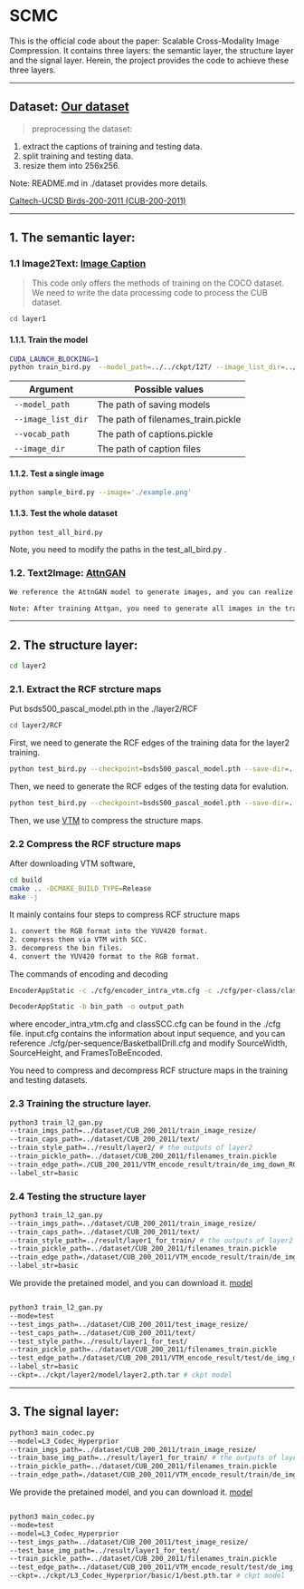 # SCMC
This is the official code about the paper: Scalable Cross-Modality Image Compression.
It contains three layers: the semantic layer, the structure layer and the signal layer.
Herein, the project provides the code to achieve these three layers.

---

## Dataset: [Our dataset](https://portland-my.sharepoint.com/:u:/g/personal/pinzhang6-c_my_cityu_edu_hk/EfV7G84rYXhHtTXKkZsY_vQBzfeqrInjtlX0Q5N_3Um5Jw?e=z4fHbZ)

> preprocessing the dataset: 
1. extract the captions of training and testing data.
2. split training and testing data.
3. resize them into 256x256.
   
Note:  README.md in ./dataset provides more details.

[Caltech-UCSD Birds-200-2011 (CUB-200-2011)](http://www.vision.caltech.edu/datasets/cub_200_2011/) 

---

## 1. The semantic layer:
### 1.1 Image2Text: [Image Caption](https://github.com/yunjey/pytorch-tutorial/tree/master/tutorials/03-advanced/image_captioning)
> This code only offers the methods of training on the COCO dataset.
> We need to write the data processing code to process the CUB dataset.

```bash
cd layer1
```

#### 1.1.1. Train the model

```bash
CUDA_LAUNCH_BLOCKING=1 
python train_bird.py  --model_path=../../ckpt/I2T/ --image_list_dir=../../dataset/CUB_200_2011/filenames_train.pickle --vocab_path=../../dataset/CUB_200_2011/captions.pickle --image_dir=../../dataset/CUB_200_2011/train_image_resize/ --caption_path=../../dataset/CUB_200_2011/text/
```


| Argument | Possible values |
|------|------|
| `--model_path` | The path of saving models|
| `--image_list_dir` | The path of filenames_train.pickle |
| `--vocab_path` | The path of captions.pickle |
| `--image_dir` | The path of caption files |

#### 1.1.2. Test a single image 

```bash
python sample_bird.py --image='./example.png'
```

#### 1.1.3. Test the whole dataset
```bash
python test_all_bird.py 
```
Note, you need to modify the paths in the test_all_bird.py .


### 1.2. Text2Image: [AttnGAN](https://github.com/taoxugit/AttnGAN)
```bash
We reference the AttnGAN model to generate images, and you can realize it following the "README.md" file provided via AttnGAN.

Note: After training Attgan, you need to generate all images in the training dataset, because the second layer is based on the results of the first layer.
```

---

## 2. The structure layer:
```bash
cd layer2
```

### 2.1. Extract the RCF strcture maps

Put bsds500_pascal_model.pth in the ./layer2/RCF
```bash
cd layer2/RCF
```

First, we need to generate the RCF edges of the training data for the layer2 training.
```bash
python test_bird.py --checkpoint=bsds500_pascal_model.pth --save-dir=../../results/layer2/RCF_train/ --dataset=../../dataset/CUB_200_2011/train_image_resize/
```

Then, we need to generate the RCF edges of the testing data for evalution.
```bash
python test_bird.py --checkpoint=bsds500_pascal_model.pth --save-dir=../../results/layer2/RCF_test/ --dataset=../../dataset/CUB_200_2011/test_image_resize/
```

Then, we use [VTM](https://vcgit.hhi.fraunhofer.de/jvet/VVCSoftware_VTM/-/tree/VTM-15.2) to compress the structure maps.

### 2.2 Compress the RCF structure maps
After downloading VTM software, 

```bash
cd build
cmake .. -DCMAKE_BUILD_TYPE=Release
make -j
```
It mainly contains four steps to compress RCF structure maps
```bash
1. convert the RGB format into the YUV420 format.
2. compress them via VTM with SCC.
3. decompress the bin files.
4. convert the YUV420 format to the RGB format.
```

The commands of encoding and decoding
```bash
EncoderAppStatic -c ./cfg/encoder_intra_vtm.cfg -c ./cfg/per-class/classSCC.cfg -c input.cfg -i input_path -b bin_path -q qp
```
```bash
DecoderAppStatic -b bin_path -o output_path
```

where encoder_intra_vtm.cfg and classSCC.cfg can be found in the ./cfg file. input.cfg contains the information about input sequence, and you can reference ./cfg/per-sequence/BasketballDrill.cfg and modify SourceWidth, SourceHeight, and FramesToBeEncoded.

You need to compress and decompress RCF structure maps in the training and testing datasets.

### 2.3 Training the structure layer.
```bash
python3 train_l2_gan.py 
--train_imgs_path=../dataset/CUB_200_2011/train_image_resize/ 
--train_caps_path=../dataset/CUB_200_2011/text/ 
--train_style_path=../result/layer2/ # the outputs of layer2
--train_pickle_path=../dataset/CUB_200_2011/filenames_train.pickle 
--train_edge_path=./CUB_200_2011/VTM_encode_result/train/de_img_down_RCF/50/ #decoded structure maps
--label_str=basic 
```

### 2.4 Testing the structure layer
```bash
python3 train_l2_gan.py 
--train_imgs_path=../dataset/CUB_200_2011/train_image_resize/ 
--train_caps_path=../dataset/CUB_200_2011/text/ 
--train_style_path=../result/layer1_for_train/ # the outputs of layer2
--train_pickle_path=../dataset/CUB_200_2011/filenames_train.pickle 
--train_edge_path=./dataset/CUB_200_2011/VTM_encode_result/train/de_img_down_RCF/50/ #decoded structure maps
--label_str=basic 
```

We provide the pretained model, and you can download it. [model]()
```bash

python3 train_l2_gan.py 
--mode=test 
--test_imgs_path=../dataset/CUB_200_2011/test_image_resize/  
--test_caps_path=../dataset/CUB_200_2011/text/  
--test_style_path=../result/layer1_for_test/  
--train_pickle_path=../dataset/CUB_200_2011/filenames_train.pickle  
--test_edge_path=./dataset/CUB_200_2011/VTM_encode_result/test/de_img_down_RCF/50/ # decoded structure maps of testing dataset
--label_str=basic  
--ckpt=../ckpt/layer2/model/layer2.pth.tar # ckpt model
```

---

## 3. The signal layer:

```bash
python3 main_codec.py 
--model=L3_Codec_Hyperprior
--train_imgs_path=../dataset/CUB_200_2011/train_image_resize/ 
--train_base_img_path=../result/layer1_for_train/ # the outputs of layer2
--train_pickle_path=../dataset/CUB_200_2011/filenames_train.pickle 
--train_edge_path=./dataset/CUB_200_2011/VTM_encode_result/train/de_img_down_RCF/50/ #decoded structure maps
```

We provide the pretained model, and you can download it. [model]()
```bash

python3 main_codec.py
--mode=test 
--model=L3_Codec_Hyperprior
--test_imgs_path=../dataset/CUB_200_2011/test_image_resize/  
--test_base_img_path=../result/layer1_for_test/  
--train_pickle_path=../dataset/CUB_200_2011/filenames_train.pickle  
--test_edge_path=../dataset/CUB_200_2011/VTM_encode_result/test/de_img_down_RCF/50/ # decoded structure maps of testing dataset
--ckpt=../ckpt/L3_Codec_Hyperprior/basic/1/best.pth.tar # ckpt model
```
